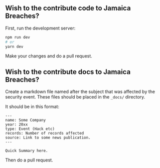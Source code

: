 ## Wish to the contribute code to Jamaica Breaches?

First, run the development server:

```bash
npm run dev
# or
yarn dev
```

Make your changes and do a pull request.

## Wish to the contribute docs to Jamaica Breaches?

Create a markdown file named after the subject that was affected by the security event. These files should be placed in the `_docs/` directory. 

It should be in this format:

```
---
name: Some Company
year: 20xx
type: Event (Hack etc)
records: Number of records affected
source: Link to some news publication.
---

Quick Summary here.
```

Then do a pull request.

